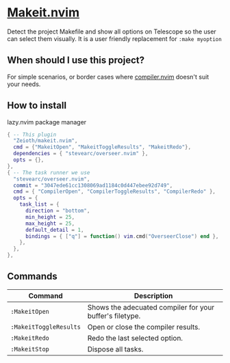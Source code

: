 # [Makeit.nvim](https://github.com/Zeioth/makeit.nvim)
Detect the project Makefile and show all options on Telescope so the user can select them visually. It is a user friendly replacement for `:make myoption`

## When should I use this project?
For simple scenarios, or border cases where [compiler.nvim](https://github.com/Zeioth/compiler.nvim) doesn't suit your needs.

## How to install
lazy.nvim package manager
```lua
{ -- This plugin
  "Zeioth/makeit.nvim",
  cmd = {"MakeitOpen", "MakeitToggleResults", "MakeitRedo"},
  dependencies = { "stevearc/overseer.nvim" },
  opts = {},
},
{ -- The task runner we use
  "stevearc/overseer.nvim",
  commit = "3047ede61cc1308069ad1184c0d447ebee92d749",
  cmd = { "CompilerOpen", "CompilerToggleResults", "CompilerRedo" },
  opts = {
    task_list = {
      direction = "bottom",
      min_height = 25,
      max_height = 25,
      default_detail = 1,
      bindings = { ["q"] = function() vim.cmd("OverseerClose") end },
    },
  },
},
```

## Commands

| Command | Description|
|--|--|
| `:MakeitOpen` | Shows the adecuated compiler for your buffer's filetype. |
| `:MakeitToggleResults` | Open or close the compiler results. |
| `:MakeitRedo` | Redo the last selected option. |
| `:MakeitStop` | Dispose all tasks. |
